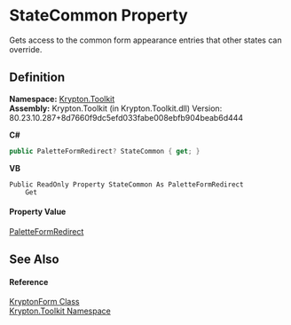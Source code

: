 # StateCommon Property


Gets access to the common form appearance entries that other states can override.



## Definition
**Namespace:** <a href="79d2eac2-21f4-54ff-7552-b20c33c30600.md">Krypton.Toolkit</a>  
**Assembly:** Krypton.Toolkit (in Krypton.Toolkit.dll) Version: 80.23.10.287+8d7660f9dc5efd033fabe008ebfb904beab6d444

**C#**
``` C#
public PaletteFormRedirect? StateCommon { get; }
```
**VB**
``` VB
Public ReadOnly Property StateCommon As PaletteFormRedirect
	Get
```



#### Property Value
<a href="fa078fae-b7b3-f8fc-7a69-2993bbc572db.md">PaletteFormRedirect</a>

## See Also


#### Reference
<a href="13b29650-b21b-35d6-8387-a6f0a5ca154d.md">KryptonForm Class</a>  
<a href="79d2eac2-21f4-54ff-7552-b20c33c30600.md">Krypton.Toolkit Namespace</a>  
